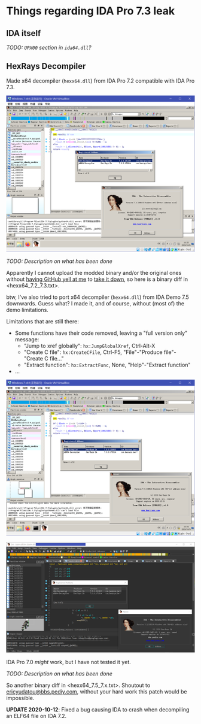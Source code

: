 # Things regarding IDA Pro 7.3 leak

## IDA itself

*TODO: `UPX00` section in `ida64.dll`?*

## HexRays Decompiler

Made x64 decompiler (`hexx64.dll`) from IDA Pro 7.2 compatible with IDA Pro 7.3.

![We all like proof of concept screenshots](hexx64_7.2_7.3.png)

*TODO: Description on what has been done*

Apparently I cannot upload the modded binary and/or the original ones without [having GitHub yell at me](https://github.com/github/dmca/blob/master/2018/2018-04-05-HexRays.md) to [take it down](https://github.com/github/dmca/blob/master/2019/09/2019-09-12-Hex-Rays.md), so here is a binary diff in <hexx64_7.2_7.3.txt>.

btw, I've also tried to port x64 decompiler (`hexx64.dll`) from IDA Demo 7.5 downwards. Guess what? I made it, and of course, without (most of) the demo limitations.

Limitations that are still there:

- Some functions have their code removed, leaving a "full version only" message:
	- "Jump to xref globally": `hx:JumpGlobalXref`, Ctrl-Alt-X
	- "Create C file": `hx:CreateCFile`, Ctrl-F5, "File"-"Produce file"-"Create C file..."
	- "Extract function": `hx:ExtractFunc`, None, "Help"-"Extract function"
- ...

![IDA Pro 7.3 was the original goal](hexx64_7.5_7.3.png)

![But it works with IDA Pro 7.2 too](hexx64_7.5_7.2.png)

IDA Pro 7.0 *might* work, but I have not tested it yet.

*TODO: Description on what has been done*

So another binary diff in <hexx64_7.5_7.x.txt>. Shoutout to [ericyudatou@bbs.pediy.com](https://bbs.pediy.com/thread-262435.htm), without your hard work this patch would be impossible.

**UPDATE 2020-10-12**: Fixed a bug causing IDA to crash when decompiling an ELF64 file on IDA 7.2.

